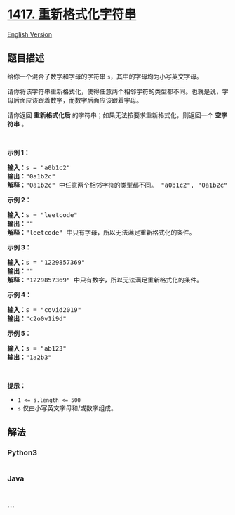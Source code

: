 # [1417. 重新格式化字符串](https://leetcode-cn.com/problems/reformat-the-string)

[English Version](/solution/1400-1499/1417.Reformat%20The%20String/README_EN.md)

## 题目描述

<!-- 这里写题目描述 -->
<p>给你一个混合了数字和字母的字符串 <code>s</code>，其中的字母均为小写英文字母。</p>

<p>请你将该字符串重新格式化，使得任意两个相邻字符的类型都不同。也就是说，字母后面应该跟着数字，而数字后面应该跟着字母。</p>

<p>请你返回 <strong>重新格式化后</strong> 的字符串；如果无法按要求重新格式化，则返回一个 <strong>空字符串</strong> 。</p>

<p>&nbsp;</p>

<p><strong>示例 1：</strong></p>

<pre><strong>输入：</strong>s = &quot;a0b1c2&quot;
<strong>输出：</strong>&quot;0a1b2c&quot;
<strong>解释：</strong>&quot;0a1b2c&quot; 中任意两个相邻字符的类型都不同。 &quot;a0b1c2&quot;, &quot;0a1b2c&quot;, &quot;0c2a1b&quot; 也是满足题目要求的答案。
</pre>

<p><strong>示例 2：</strong></p>

<pre><strong>输入：</strong>s = &quot;leetcode&quot;
<strong>输出：</strong>&quot;&quot;
<strong>解释：</strong>&quot;leetcode&quot; 中只有字母，所以无法满足重新格式化的条件。
</pre>

<p><strong>示例 3：</strong></p>

<pre><strong>输入：</strong>s = &quot;1229857369&quot;
<strong>输出：</strong>&quot;&quot;
<strong>解释：</strong>&quot;1229857369&quot; 中只有数字，所以无法满足重新格式化的条件。
</pre>

<p><strong>示例 4：</strong></p>

<pre><strong>输入：</strong>s = &quot;covid2019&quot;
<strong>输出：</strong>&quot;c2o0v1i9d&quot;
</pre>

<p><strong>示例 5：</strong></p>

<pre><strong>输入：</strong>s = &quot;ab123&quot;
<strong>输出：</strong>&quot;1a2b3&quot;
</pre>

<p>&nbsp;</p>

<p><strong>提示：</strong></p>

<ul>
	<li><code>1 &lt;= s.length &lt;= 500</code></li>
	<li><code>s</code> 仅由小写英文字母和/或数字组成。</li>
</ul>


## 解法

<!-- 这里可写通用的实现逻辑 -->


<!-- tabs:start -->

### **Python3**

<!-- 这里可写当前语言的特殊实现逻辑 -->

```python

```

### **Java**

<!-- 这里可写当前语言的特殊实现逻辑 -->

```java

```

### **...**
```

```

<!-- tabs:end -->
